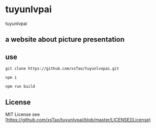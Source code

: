 # tuyunlvpai
tuyunlvpai

## a website about picture presentation 

## use

```
git clone https://github.com/xsTao/tuyunlvopai.git

npm i

npm run build

```
## License
MIT License see [https://github.com/xsTao/tuyunlvpai/blob/master/LICENSE](License)
